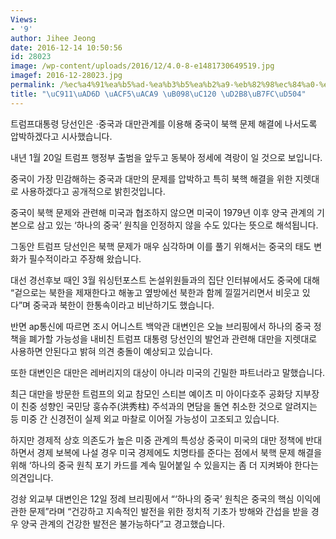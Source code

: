 ```yaml
---
Views:
- '9'
author: Jihee Jeong
date: 2016-12-14 10:50:56
id: 28023
image: /wp-content/uploads/2016/12/4.0-8-e1481730649519.jpg
imagef: 2016-12-28023.jpg
permalink: /%ec%a4%91%ea%b5%ad-%ea%b3%b5%ea%b2%a9-%eb%82%98%ec%84%a0-%ed%8a%b8%eb%9f%bc%ed%94%84/
title: "\uC911\uAD6D \uACF5\uACA9 \uB098\uC120 \uD2B8\uB7FC\uD504"
---
```


트럼프대통령 당선인은 ·중국과 대만관계를 이용해 중국이 북핵 문제 해결에 나서도록 압박하겠다고 시사했습니다.

내년 1월 20일 트럼프 행정부 출범을 앞두고 동북아 정세에 격랑이 일 것으로 보입니다.

중국이 가장 민감해하는 중국과 대만의 문제를 압박하고 특히 북핵 해결을 위한 지렛대로 사용하겠다고 공개적으로 밝힌것입니다.

중국이 북핵 문제와 관련해 미국과 협조하지 않으면 미국이 1979년 이후 양국 관계의 기본으로 삼고 있는 ‘하나의 중국’ 원칙을 인정하지 않을 수도 있다는 뜻으로 해석됩니다.

그동안 트럼프 당선인은 북핵 문제가 매우 심각하며 이를 풀기 위해서는 중국의 태도 변화가 필수적이라고 주장해 왔습니다.

대선 경선후보 때인 3월 워싱턴포스트 논설위원들과의 집단 인터뷰에서도 중국에 대해 “겉으로는 북한을 제재한다고 해놓고 옆방에선 북한과 함께 낄낄거리면서 비웃고 있다”며 중국과 북한이 한통속이라고 비난하기도 했습니다.

반면 ap통신에 따르면 조시 어니스트 백악관 대변인은 오늘 브리핑에서 하나의 중국 정책을 폐가할 가능성을 내비친 트럼프 대통령 당선인의 발언과 관련해 대만을 지렛대로 사용하면 안된다고 밝혀 의견 충돌이 예상되고 있습니다.

또한 대변인은 대만은 레버리지의 대상이 아니라 미국의 긴밀한 파트너라고 말했습니다.

최근 대만을 방문한 트럼프의 외교 참모인 스티븐 예이츠 미 아이다호주 공화당 지부장이 친중 성향인 국민당 훙슈주(洪秀柱) 주석과의 면담을 돌연 취소한 것으로 알려지는 등 미중 간 신경전이 실제 외교 마찰로 이어질 가능성이 고조되고 있습니다.

하지만 경제적 상호 의존도가 높은 미중 관계의 특성상 중국이 미국의 대만 정책에 반대하면서 경제 보복에 나설 경우 미국 경제에도 치명타를 준다는 점에서 북핵 문제 해결을 위해 ‘하나의 중국 원칙 포기 카드를 계속 밀어붙일 수 있을지는 좀 더 지켜봐야 한다는 의견입니다.

겅솽 외교부 대변인은 12일 정례 브리핑에서 “‘하나의 중국’ 원칙은 중국의 핵심 이익에 관한 문제”라며 “건강하고 지속적인 발전을 위한 정치적 기초가 방해와 간섭을 받을 경우 양국 관계의 건강한 발전은 불가능하다”고 경고했습니다.